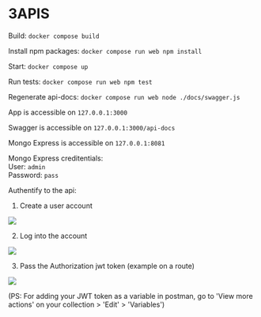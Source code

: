 # 3APIS

Build:
``docker compose build``

Install npm packages: 
``docker compose run web npm install``

Start: 
``docker compose up``

Run tests: 
``docker compose run web npm test``

Regenerate api-docs:
``docker compose run web node ./docs/swagger.js``

App is accessible on ``127.0.0.1:3000``

Swagger is accessible on ``127.0.0.1:3000/api-docs``

Mongo Express is accessible on ``127.0.0.1:8081``

Mongo Express creditentials:
<br>
User: ``admin``
<br>
Password: ``pass``

Authentify to the api:

1. Create a user account
<img src="https://media.discordapp.net/attachments/774340712585625603/1174284158126796820/image.png?ex=65670858&is=65549358&hm=c3adace45b2e172be9bd12a061579aaddaa65fe0856ff037b001edd0eb09df40&=&width=1127&height=270">

2. Log into the account
<img src="https://media.discordapp.net/attachments/774340712585625603/1174284808302624768/image.png?ex=656708f3&is=655493f3&hm=63903c337ca047c9b622ffc6a64520ee5d1ce3ba4d182c5519a9816bf8b43e6c&=&width=1127&height=485">

3. Pass the Authorization jwt token (example on a route)
<img src="https://media.discordapp.net/attachments/774340712585625603/1174285388525875250/image.png?ex=6567097d&is=6554947d&hm=26e76dbfda3686a6f468ee41d2d87e4a93dc66ffc4a53b66f397d6ff0e4544f5&=&width=1127&height=282">

(PS: For adding your JWT token as a variable in postman, go to 'View more actions' on your collection > 'Edit' > 'Variables')